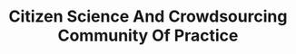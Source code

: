 ---
# This topic lives at
# https://digital.gov/topics/citizen-science-and-crowdsourcing-community-of-practice

# Topic Title
title: "Citizen Science And Crowdsourcing Community Of Practice"

# description — keep it short and clear
summary: ""

# Weight
weight: 1

# For more information on managing topics,
# see https://github.com/GSA/digitalgov.gov/wiki/topics
---